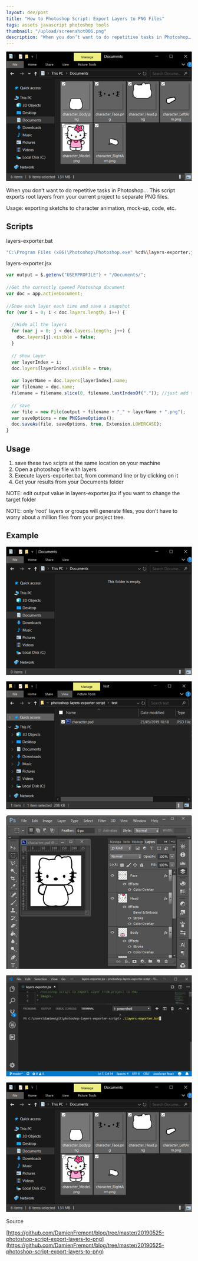 ```yaml
---
layout: dev/post
title: "How to Photoshop Script: Export Layers to PNG Files"
tags: assets javascript photoshop tools
thumbnail: "/upload/screenshot006.png"
description: "When you don’t want to do repetitive tasks in Photoshop… This script exports root layers from your current project..."
---
```


![post-image](/upload/screenshot006.png)

When you don’t want to do repetitive tasks in Photoshop… This script exports root layers from your current project to separate PNG files.

Usage: exporting sketchs to character animation, mock-up, code, etc.

## Scripts

layers-exporter.bat
````bash
"C:\Program Files (x86)\Photoshop\Photoshop.exe" %cd%\layers-exporter.jsx`
````

layers-exporter.jsx
````javascript
var output = $.getenv("USERPROFILE") + "/Documents/";
 
//Get the currently opened Photoshop document
var doc = app.activeDocument;
 
//Show each layer each time and save a snapshot
for (var i = 0; i < doc.layers.length; i++) {
 
  //Hide all the layers
  for (var j = 0; j < doc.layers.length; j++) {
    doc.layers[j].visible = false;
  }
 
  // show layer
  var layerIndex = i;
  doc.layers[layerIndex].visible = true;

  var layerName = doc.layers[layerIndex].name;
  var filename = doc.name;
  filename = filename.slice(0, filename.lastIndexOf(".")); //just add this line to the construction.
 
  // save
  var file = new File(output + filename + "_" + layerName + ".png");
  var saveOptions = new PNGSaveOptions();
  doc.saveAs(file, saveOptions, true, Extension.LOWERCASE);
}
````

## Usage

1.  save these two scipts at the same location on your machine
2.  Open a photoshop file with layers
3.  Execute layers-exporter.bat, from command line or by clicking on it
4.  Get your results from your Documents folder

NOTE: edit output value in layers-exporter.jsx if you want to change the target folder

NOTE: only ‘root’ layers or groups will generate files, you don’t have to worry about a million files from your project tree.

## Example

![post-image](/upload/screenshot000.png)

![post-image](/upload/screenshot002.png)

![post-image](/upload/screenshot003.png)

![post-image](/upload/screenshot005.png)

![post-image](/upload/screenshot006.png)

Source

[https://github.com/DamienFremont/blog/tree/master/20190525-photoshop-script-export-layers-to-png](https://github.com/DamienFremont/blog/tree/master/20190525-photoshop-script-export-layers-to-png)